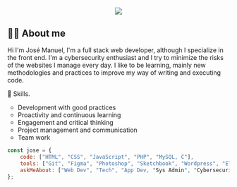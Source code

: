 <h1 align="center">
  <a href="https://git.io/typing-svg">
    <img src="https://readme-typing-svg.herokuapp.com/?lines=Hello+👋;+My++name+is+Jose+Manuel....;Welcome+to+my+Github!&center=true&size=30">
  </a>
</h1>

<h2> 🙋‍♂️ About me </h2>

Hi I'm José Manuel, I'm a full stack web developer, although I specialize in the front end. I'm a cybersecurity enthusiast and I try to minimize the risks of the websites I manage every day. I like to be learning, mainly new methodologies and practices to improve my way of writing and executing code. 

🧠 Skills.
<ul>
    <li type="circle">Development with good practices</li>
    <li type="circle">Proactivity and continuous learning</li>
    <li type="circle">Engagement and critical thinking</li>
    <li type="circle">Project management and communication</li>
    <li type="circle">Team work</li>
</ul>

```javascript
const jose = {
    code: ["HTML", "CSS", "JavaScript", "PHP", "MySQL, C"],
    tools: ["Git", "Figma", "Photoshop", "Sketchbook", "Wordpress", "Elementor"],
    askMeAbout: ["Web Dev", "Tech", "App Dev, "Sys Admin", "Cybersecurity", "Dev Ops"]
};
```
